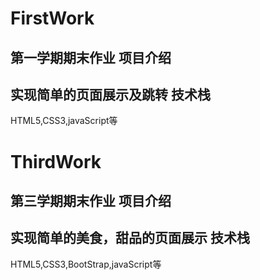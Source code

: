 FirstWork
=========
第一学期期末作业
项目介绍
--------
实现简单的页面展示及跳转
技术栈
------
HTML5,CSS3,javaScript等

ThirdWork
=========
第三学期期末作业
项目介绍
--------
实现简单的美食，甜品的页面展示
技术栈
------
HTML5,CSS3,BootStrap,javaScript等